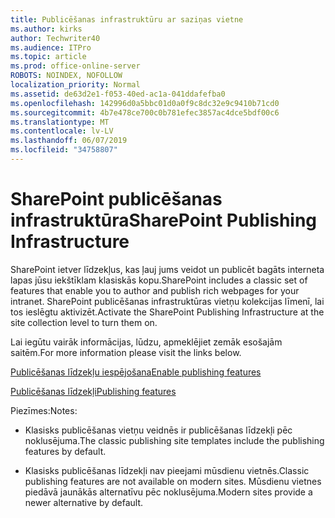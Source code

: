 ```yaml
---
title: Publicēšanas infrastruktūru ar saziņas vietne
ms.author: kirks
author: Techwriter40
ms.audience: ITPro
ms.topic: article
ms.prod: office-online-server
ROBOTS: NOINDEX, NOFOLLOW
localization_priority: Normal
ms.assetid: de63d2e1-f053-40ed-ac1a-041ddafefba0
ms.openlocfilehash: 142996d0a5bbc01d0a0f9c8dc32e9c9410b71cd0
ms.sourcegitcommit: 4b7e478ce700c0b781efec3857ac4dce5bdf00c6
ms.translationtype: MT
ms.contentlocale: lv-LV
ms.lasthandoff: 06/07/2019
ms.locfileid: "34758807"
---
```

# <a name="sharepoint-publishing-infrastructure"></a><span data-ttu-id="b8d28-102">SharePoint publicēšanas infrastruktūra</span><span class="sxs-lookup"><span data-stu-id="b8d28-102">SharePoint Publishing Infrastructure</span></span>


<span data-ttu-id="b8d28-103">SharePoint ietver līdzekļus, kas ļauj jums veidot un publicēt bagāts interneta lapas jūsu iekštīklam klasiskās kopu.</span><span class="sxs-lookup"><span data-stu-id="b8d28-103">SharePoint includes a classic set of features that enable you to author and publish rich webpages for your intranet.</span></span> <span data-ttu-id="b8d28-104">SharePoint publicēšanas infrastruktūras vietņu kolekcijas līmenī, lai tos ieslēgtu aktivizēt.</span><span class="sxs-lookup"><span data-stu-id="b8d28-104">Activate the SharePoint Publishing Infrastructure at the site collection level to turn them on.</span></span>

<span data-ttu-id="b8d28-105">Lai iegūtu vairāk informācijas, lūdzu, apmeklējiet zemāk esošajām saitēm.</span><span class="sxs-lookup"><span data-stu-id="b8d28-105">For more information please visit the links below.</span></span>

[<span data-ttu-id="b8d28-106">Publicēšanas līdzekļu iespējošana</span><span class="sxs-lookup"><span data-stu-id="b8d28-106">Enable publishing features</span></span>](https://support.office.com/article/Enable-publishing-features-479677A6-8B33-4AC7-907D-071C1C7E4518)

[<span data-ttu-id="b8d28-107">Publicēšanas līdzekļi</span><span class="sxs-lookup"><span data-stu-id="b8d28-107">Publishing features</span></span>](https://support.office.com/article/Features-enabled-in-a-SharePoint-Online-publishing-site-3AB3810C-3C2C-4361-9D0E-0CBE666EA0B0?wt.mc_id=O365_Portal_MMaven#__toc336865553)

<span data-ttu-id="b8d28-108">Piezīmes:</span><span class="sxs-lookup"><span data-stu-id="b8d28-108">Notes:</span></span>

- <span data-ttu-id="b8d28-109">Klasisks publicēšanas vietņu veidnēs ir publicēšanas līdzekļi pēc noklusējuma.</span><span class="sxs-lookup"><span data-stu-id="b8d28-109">The classic publishing site templates include the publishing features by default.</span></span>

- <span data-ttu-id="b8d28-110">Klasisks publicēšanas līdzekļi nav pieejami mūsdienu vietnēs.</span><span class="sxs-lookup"><span data-stu-id="b8d28-110">Classic publishing features are not available on modern sites.</span></span> <span data-ttu-id="b8d28-111">Mūsdienu vietnes piedāvā jaunākās alternatīvu pēc noklusējuma.</span><span class="sxs-lookup"><span data-stu-id="b8d28-111">Modern sites provide a newer alternative by default.</span></span>


